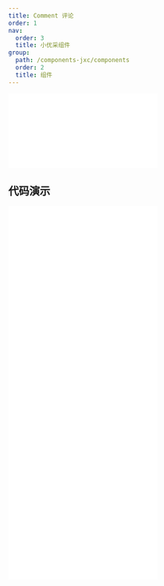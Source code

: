 ```yaml
---
title: Comment 评论
order: 1
nav:
  order: 3
  title: 小优采组件
group:
  path: /components-jxc/components
  order: 2
  title: 组件
---
```


<div>
<embed src="@docs-common/comment/index.md"></embed>
</div>
        
## 代码演示

<Row gutter=8>

  <Col span=24>
    
  <div class="code-box"><embed src="@abiz-rc-jxc/comment/demo/basic-comment-jxc.md"></embed></div>
          
  <div class="code-box"><embed src="@abiz-rc-jxc/comment/demo/editor-comment-jxc.md"></embed></div>
          
  <div class="code-box"><embed src="@abiz-rc-jxc/comment/demo/list-comment-jxc.md"></embed></div>
          
  <div class="code-box"><embed src="@abiz-rc-jxc/comment/demo/nested-comment-jxc.md"></embed></div>
          
  </Col>
          
</Row>
        
<div><embed src="@docs-common/comment/index-api.md"></embed><div>
        
